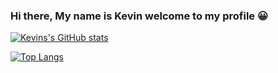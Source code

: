 ### Hi there, My name is Kevin welcome to my profile 😀

<!--
**kevinlo123/kevinlo123** is a ✨ _special_ ✨ repository because its `README.md` (this file) appears on your GitHub profile.

Here are some ideas to get you started:

- 🔭 I’m currently working on ...
- 🌱 I’m currently learning ...
- 👯 I’m looking to collaborate on ...
- 🤔 I’m looking for help with ...
- 💬 Ask me about ...
- 📫 How to reach me: ...
- 😄 Pronouns: ...
- ⚡ Fun fact: ...
-->

[![Kevins's GitHub stats](https://github-readme-stats.vercel.app/api?username=kevinlo123?count_private=true)](https://github.com/kevinlo123/github-readme-stats)

[![Top Langs](https://github-readme-stats.vercel.app/api/top-langs/?username=kevinlo123&layout=compact)](https://github.com/anuraghazra/github-readme-stats)
